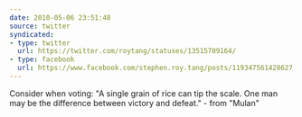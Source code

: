 ```yaml
---
date: 2010-05-06 23:51:48
source: twitter
syndicated:
- type: twitter
  url: https://twitter.com/roytang/statuses/13515709164/
- type: facebook
  url: https://www.facebook.com/stephen.roy.tang/posts/119347561428627
---
```


Consider when voting: "A single grain of rice can tip the scale. One man may be the difference between victory and defeat." - from "Mulan"
